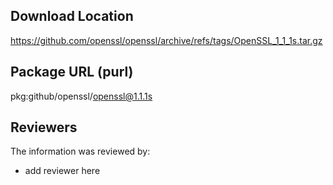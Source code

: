## Download Location

https://github.com/openssl/openssl/archive/refs/tags/OpenSSL_1_1_1s.tar.gz

## Package URL (purl)

pkg:github/openssl/openssl@1.1.1s

## Reviewers

The information was reviewed by:

* add reviewer here
